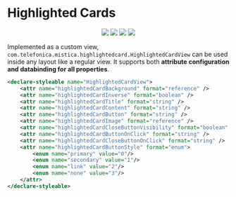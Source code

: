 # Highlighted Cards

<p align="center">
   <img src="../../../../../../../../doc/images/highlighted_cards/highlighted_cards_1" />
   <img src="../../../../../../../../doc/images/highlighted_cards/highlighted_cards_2" />
   <img src="../../../../../../../../doc/images/highlighted_cards/highlighted_cards_3" />
   <img src="../../../../../../../../doc/images/highlighted_cards/highlighted_cards_4" />
</p>

Implemented as a custom view, `com.telefonica.mistica.highlightedcard.HighlightedCardView` can be used inside any layout like a regular view. It supports both **attribute configuration and databinding for all properties**.

```xml
<declare-styleable name="HighlightedCardView">
    <attr name="highlightedCardBackground" format="reference" />
    <attr name="highlightedCardInverse" format="boolean" />
    <attr name="highlightedCardTitle" format="string" />
    <attr name="highlightedCardContent" format="string" />
    <attr name="highlightedCardButton" format="string" />
    <attr name="highlightedCardImage" format="reference" />
    <attr name="highlightedCardCloseButtonVisibility" format="boolean" />
    <attr name="highlightedCardButtonOnClick" format="string" />
    <attr name="highlightedCardCloseButtonOnClick" format="string" />
    <attr name="highlightedCardButtonStyle" format="enum">
        <enum name="primary" value="0"/>
        <enum name="secondary" value="1"/>
        <enum name="link" value="2"/>
        <enum name="none" value="3"/>
    </attr>
</declare-styleable>
```
